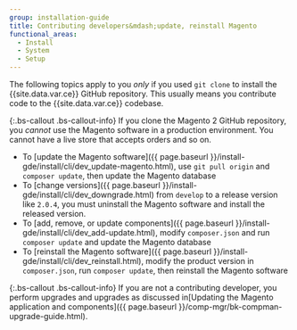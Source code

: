 ```yaml
---
group: installation-guide
title: Contributing developers&mdash;update, reinstall Magento
functional_areas:
  - Install
  - System
  - Setup
---
```


The following topics apply to you *only* if you used `git clone` to install the {{site.data.var.ce}} GitHub repository. This usually means you contribute code to the {{site.data.var.ce}} codebase.

{:.bs-callout .bs-callout-info}
If you clone the Magento 2 GitHub repository, you <em>cannot</em> use the Magento software in a production environment. You cannot have a live store that accepts orders and so on.

* To [update the Magento software]({{ page.baseurl }}/install-gde/install/cli/dev_update-magento.html), use `git pull origin` and `composer update`, then update the Magento database
* To [change versions]({{ page.baseurl }}/install-gde/install/cli/dev_downgrade.html) from `develop` to a release version like `2.0.4`, you must uninstall the Magento software and install the released version.
* To [add, remove, or update components]({{ page.baseurl }}/install-gde/install/cli/dev_add-update.html), modify `composer.json` and run `composer update` and update the Magento database
* To [reinstall the Magento software]({{ page.baseurl }}/install-gde/install/cli/dev_reinstall.html), modify the product version in `composer.json`, run `composer update`, then reinstall the Magento software

{:.bs-callout .bs-callout-info}
If you are not a contributing developer, you perform upgrades and upgrades as discussed in[Updating the Magento application and components]({{ page.baseurl }}/comp-mgr/bk-compman-upgrade-guide.html).
